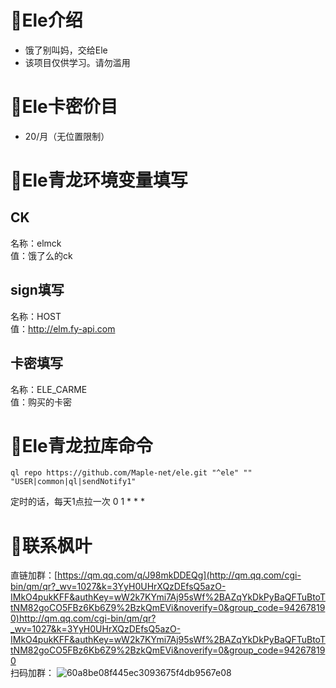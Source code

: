# 🍁Ele介绍
- 饿了别叫妈，交给Ele
- 该项目仅供学习。请勿滥用

# 🍁Ele卡密价目

- 20/月（无位置限制）

# 🍁Ele青龙环境变量填写

## CK
 名称：elmck  
 值：饿了么的ck
## sign填写
 名称：HOST  
 值：http://elm.fy-api.com
## 卡密填写
 名称：ELE_CARME  
 值：购买的卡密
 
# 🍁Ele青龙拉库命令

```
ql repo https://github.com/Maple-net/ele.git "^ele" "" "USER|common|ql|sendNotify1"
```
定时的话，每天1点拉一次 0 1 * * *

# 🍁联系枫叶

直链加群：[https://qm.qq.com/q/J98mkDDEQg](http://qm.qq.com/cgi-bin/qm/qr?_wv=1027&k=3YyH0UHrXQzDEfsQ5azO-IMkO4pukKFF&authKey=wW2k7KYmi7Aj95sWf%2BAZqYkDkPyBaQFTuBtoTtNM82goCO5FBz6Kb6Z9%2BzkQmEVi&noverify=0&group_code=942678190)http://qm.qq.com/cgi-bin/qm/qr?_wv=1027&k=3YyH0UHrXQzDEfsQ5azO-IMkO4pukKFF&authKey=wW2k7KYmi7Aj95sWf%2BAZqYkDkPyBaQFTuBtoTtNM82goCO5FBz6Kb6Z9%2BzkQmEVi&noverify=0&group_code=942678190  
扫码加群：
![60a8be08f445ec3093675f4db9567e08](https://github.com/Maple-net/ele/assets/149787450/b5488fe8-0c93-4701-b409-3fd6bd6b74db)


